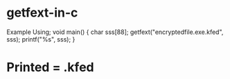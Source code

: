 # getfext-in-c
Example Using;
void main()
{
char sss[88];
getfext("encryptedfile.exe.kfed", sss);
printf("%s", sss);
}

# Printed = .kfed
